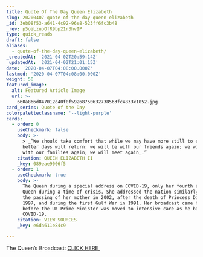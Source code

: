 ```yaml
---
title: Quote Of The Day Queen Elizabeth
slug: 20200407-quote-of-the-day-queen-elizabeth
_id: 3eb08f53-a641-4c92-96e8-523ff6fc3b48
_rev: p5oiLzuoOfR9bp21r3hvIP
type: quick_reads
draft: false
aliases:
  - quote-of-the-day-queen-elizabeth/
_createdAt: '2021-04-02T20:59:14Z'
_updatedAt: '2021-04-02T21:01:15Z'
date: '2020-04-07T04:08:00.000Z'
lastmod: '2020-04-07T04:08:00.000Z'
weight: 50
featured_image:
  alt: Featured Article Image
  url: >-
    660a866d847012c40f0f59268750632738563fc4833x1052.jpg
card_series: Quote of the Day
colorpaletteclassname: '--light-purple'
cards:
  - order: 0
    useCheckmark: false
    body: >-
      > _“We should take comfort that while we may have more still to endure,
      better days will return: we will be with our friends again; we will be
      with our families again; we will meet again_.”
    citation: QUEEN ELIZABETH II
    _key: 089eae9006f5
  - order: 1
    useCheckmark: true
    body: >-
      The Queen during a special address on COVID-19, only her fourth address as
      Queen during a time of crisis. She addressed the nation similarly after
      the passing of her mother in 2002, after the death of Princess Diana in
      1997, and during the first Gulf War in 1991. Her broadcast came hours
      before the UK Prime Minister was moved to intensive care as he battles
      COVID-19.
    citation: VIEW SOURCES
    _key: e6da611e84c9

---
```

The Queen’s Broadcast: [CLICK HERE ](https://www.royal.uk/queens-broadcast-uk-and-commonwealth%20%20%20%20)